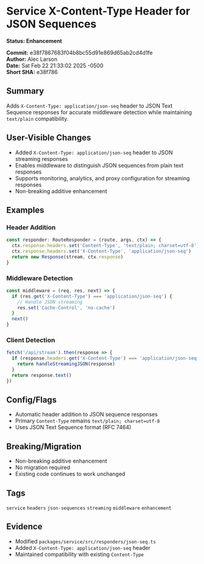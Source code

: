 # Service X-Content-Type Header for JSON Sequences

**Status: Enhancement**

**Commit:** e38f7867683f04b8bc55d91e869d65ab2cd4d1fe  
**Author:** Alec Larson  
**Date:** Sat Feb 22 21:33:02 2025 -0500  
**Short SHA:** e38f786

## Summary

Adds `X-Content-Type: application/json-seq` header to JSON Text Sequence responses for accurate middleware detection while maintaining `text/plain` compatibility.

## User-Visible Changes

- Added `X-Content-Type: application/json-seq` header to JSON streaming responses
- Enables middleware to distinguish JSON sequences from plain text responses
- Supports monitoring, analytics, and proxy configuration for streaming responses
- Non-breaking additive enhancement

## Examples

### Header Addition
```ts
const responder: RouteResponder = (route, args, ctx) => {
  ctx.response.headers.set('Content-Type', 'text/plain; charset=utf-8')
  ctx.response.headers.set('X-Content-Type', 'application/json-seq')
  return new Response(stream, ctx.response)
}
```

### Middleware Detection
```ts
const middleware = (req, res, next) => {
  if (res.get('X-Content-Type') === 'application/json-seq') {
    // Handle JSON streaming
    res.set('Cache-Control', 'no-cache')
  }
  next()
}
```

### Client Detection
```js
fetch('/api/stream').then(response => {
  if (response.headers.get('X-Content-Type') === 'application/json-seq') {
    return handleStreamingJSON(response)
  }
  return response.text()
})
```

## Config/Flags

- Automatic header addition to JSON sequence responses
- Primary `Content-Type` remains `text/plain; charset=utf-8`
- Uses JSON Text Sequence format (RFC 7464)

## Breaking/Migration

- Non-breaking additive enhancement
- No migration required
- Existing code continues to work unchanged

## Tags

`service` `headers` `json-sequences` `streaming` `middleware` `enhancement`

## Evidence

- Modified `packages/service/src/responders/json-seq.ts`
- Added `X-Content-Type: application/json-seq` header
- Maintained compatibility with existing `Content-Type`

